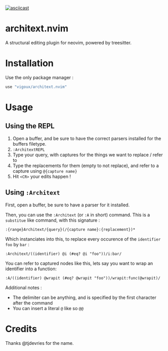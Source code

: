 [![asciicast](https://asciinema.org/a/357767.svg)](https://asciinema.org/a/357767)

# architext.nvim

A structural editing plugin for neovim, powered by treesitter.

# Installation

Use the only package manager :

```lua
use "vigoux/architext.nvim"
```

# Usage

## Using the REPL

1. Open a buffer, and be sure to have the correct parsers installed for the buffers filetype.
2. `:ArchitextREPL`
3. Type your query, with captures for the things we want to replace / refer to
4. Type the replacements for them (empty to not replace), and refer to a capture using `@{capture
   name}`
5. Hit `<CR>` your edits happen !

## Using `:Architext`

First, open a buffer, be sure to have a parser for it installed.

Then, you can use the `:Architext` (or `:A` in short) command.
This is a `substitue` like command, with this signature :
```
:{range}Architext/{query}(/{capture name}:{replacement})*
```

Which instanciates into this, to replace every occurence of the `identifier` `foo` by `bar` :

```
:Architext/((identifier) @i (#eq? @i "foo"))/i:bar/
```

You can refer to captured nodes like this, lets say you want to wrap an identifier into a function:

```
:A/((identifier) @wrapit (#eq? @wrapit "foo"))/wrapit:func(@wrapit)/
```

Additional notes :

- The delimiter can be anything, and is specified by the first character after the command
- You can insert a literal `@` like so `@@`

# Credits

Thanks @tjdevries for the name.
